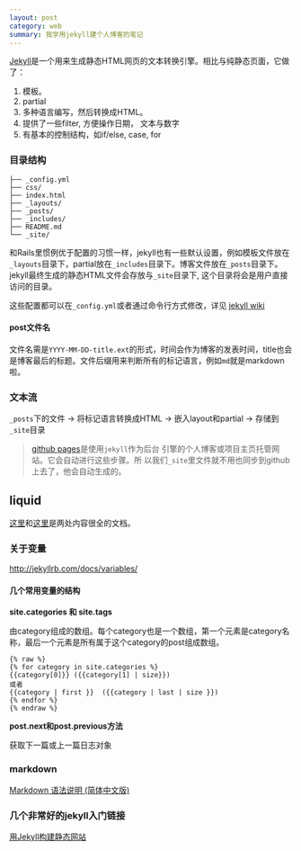 ```yaml
---
layout: post
category: web
summary: 我学用jekyll建个人博客的笔记
---
```


[Jekyll](http://jekyllrb.com/)是一个用来生成静态HTML网页的文本转换引擎。相比与纯静态页面，它做了：

1. 模板。 
2. partial
3. 多种语言编写，然后转换成HTML。
4. 提供了一些filter, 方便操作日期， 文本与数字
5. 有基本的控制结构，如if/else, case, for


### 目录结构

    ├── _config.yml
    ├── css/
    ├── index.html
    ├── _layouts/
    ├── _posts/
    ├── _includes/
    ├── README.md
    └── _site/

和Rails里惯例优于配置的习惯一样，jekyll也有一些默认设置，例如模板文件放在`_layouts`目录下，partial放在`_includes`目录下。博客文件放在`_posts`目录下。jekyll最终生成的静态HTML文件会存放与`_site`目录下, 这个目录将会是用户直接访问的目录。

这些配置都可以在`_config.yml`或者通过命令行方式修改，详见 [jekyll wiki](http://jekyllrb.com/docs/configuration/)

#### post文件名

文件名需是`YYYY-MM-DD-title.ext`的形式，时间会作为博客的发表时间，title也会是博客最后的标题。文件后缀用来判断所有的标记语言，例如`md`就是markdown啦。

### 文本流

`_posts`下的文件 -> 将标记语言转换成HTML -> 嵌入layout和partial -> 存储到`_site`目录

> [github pages](http://pages.github.com/)是使用`jekyll`作为后台
> 引擎的个人博客或项目主页托管网站。它会自动进行这些步骤。所
> 以我们`_site`里文件就不用也同步到github上去了，他会自动生成的。

## liquid

[这里](http://wiki.shopify.com/Liquid)和[这里](https://github.com/shopify/liquid/wiki/liquid-for-designers)是两处内容很全的文档。

### 关于变量

<http://jekyllrb.com/docs/variables/>

#### 几个常用变量的结构

**site.categories 和 site.tags**

由category组成的数组。每个category也是一个数组，第一个元素是category名称，最后一个元素是所有属于这个category的post组成数组。


    {% raw %}
    {% for category in site.categories %}
    {{category[0]}} ({{category[1] | size}})
    或者
    {{category | first }}  ({{category | last | size }})
    {% endfor %}
    {% endraw %}

**post.next和post.previous方法**

获取下一篇或上一篇日志对象

### markdown
[Markdown 语法说明 (简体中文版) ](http://wowubuntu.com/markdown/)

### 几个非常好的jekyll入门链接

[用Jekyll构建静态网站](http://yanping.me/cn/blog/2011/12/15/building-static-sites-with-jekyll/)
